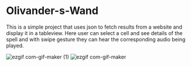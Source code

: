 # Olivander-s-Wand
This is a simple project that uses json to fetch results from a website and display it in a tableview. Here user can select a cell and see details 
of the spell and with swipe gesture they can hear the corresponding audio being played.


![ezgif com-gif-maker (1)](https://user-images.githubusercontent.com/49474526/97846120-8d787d00-1d13-11eb-8ca1-718b0c3524c1.gif)
![ezgif com-gif-maker](https://user-images.githubusercontent.com/49474526/97846124-90736d80-1d13-11eb-9e18-26ab9ae32be7.gif)
